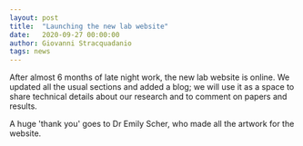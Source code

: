 ```yaml
---
layout: post
title:  "Launching the new lab website"
date:   2020-09-27 00:00:00
author: Giovanni Stracquadanio
tags: news
---
```


After almost 6 months of late night work, the new lab website is online. We
updated all the usual sections and added a blog; we will use it as a space to
share technical details about our research and to comment on papers and results.

A huge 'thank you' goes to Dr Emily Scher, who made all the artwork for the website.
